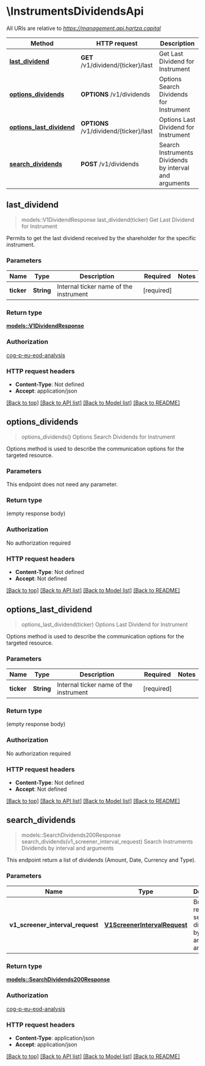 # \InstrumentsDividendsApi

All URIs are relative to *https://management.api.hartza.capital*

Method | HTTP request | Description
------------- | ------------- | -------------
[**last_dividend**](InstrumentsDividendsApi.md#last_dividend) | **GET** /v1/dividend/{ticker}/last | Get Last Dividend for Instrument
[**options_dividends**](InstrumentsDividendsApi.md#options_dividends) | **OPTIONS** /v1/dividends | Options Search Dividends for Instrument
[**options_last_dividend**](InstrumentsDividendsApi.md#options_last_dividend) | **OPTIONS** /v1/dividend/{ticker}/last | Options Last Dividend for Instrument
[**search_dividends**](InstrumentsDividendsApi.md#search_dividends) | **POST** /v1/dividends | Search Instruments Dividends by interval and arguments



## last_dividend

> models::V1DividendResponse last_dividend(ticker)
Get Last Dividend for Instrument

Permits to get the last dividend received by the shareholder for the specific instrument.

### Parameters


Name | Type | Description  | Required | Notes
------------- | ------------- | ------------- | ------------- | -------------
**ticker** | **String** | Internal ticker name of the instrument | [required] |

### Return type

[**models::V1DividendResponse**](v1DividendResponse.md)

### Authorization

[cog-p-eu-eod-analysis](../README.md#cog-p-eu-eod-analysis)

### HTTP request headers

- **Content-Type**: Not defined
- **Accept**: application/json

[[Back to top]](#) [[Back to API list]](../README.md#documentation-for-api-endpoints) [[Back to Model list]](../README.md#documentation-for-models) [[Back to README]](../README.md)


## options_dividends

> options_dividends()
Options Search Dividends for Instrument

Options method is used to describe the communication options for the targeted resource.

### Parameters

This endpoint does not need any parameter.

### Return type

 (empty response body)

### Authorization

No authorization required

### HTTP request headers

- **Content-Type**: Not defined
- **Accept**: Not defined

[[Back to top]](#) [[Back to API list]](../README.md#documentation-for-api-endpoints) [[Back to Model list]](../README.md#documentation-for-models) [[Back to README]](../README.md)


## options_last_dividend

> options_last_dividend(ticker)
Options Last Dividend for Instrument

Options method is used to describe the communication options for the targeted resource.

### Parameters


Name | Type | Description  | Required | Notes
------------- | ------------- | ------------- | ------------- | -------------
**ticker** | **String** | Internal ticker name of the instrument | [required] |

### Return type

 (empty response body)

### Authorization

No authorization required

### HTTP request headers

- **Content-Type**: Not defined
- **Accept**: Not defined

[[Back to top]](#) [[Back to API list]](../README.md#documentation-for-api-endpoints) [[Back to Model list]](../README.md#documentation-for-models) [[Back to README]](../README.md)


## search_dividends

> models::SearchDividends200Response search_dividends(v1_screener_interval_request)
Search Instruments Dividends by interval and arguments

This endpoint return a list of dividends (Amount, Date, Currency and Type).

### Parameters


Name | Type | Description  | Required | Notes
------------- | ------------- | ------------- | ------------- | -------------
**v1_screener_interval_request** | [**V1ScreenerIntervalRequest**](V1ScreenerIntervalRequest.md) | Body of the request to search dividends by interval and arguments | [required] |

### Return type

[**models::SearchDividends200Response**](SearchDividends_200_response.md)

### Authorization

[cog-p-eu-eod-analysis](../README.md#cog-p-eu-eod-analysis)

### HTTP request headers

- **Content-Type**: application/json
- **Accept**: application/json

[[Back to top]](#) [[Back to API list]](../README.md#documentation-for-api-endpoints) [[Back to Model list]](../README.md#documentation-for-models) [[Back to README]](../README.md)

